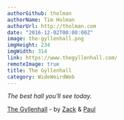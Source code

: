 ```yaml
---
authorGithub: tholman
authorName: Tim Holman
authorUrl: http://tholman.com
date: "2016-12-02T00:00:00Z"
image: the-gyllenhall.png
imgHeight: 234
imgWidth: 314
link: https://www.thegyllenhall.com/
remoteImage: true
title: The Gyllenhall
category: WideWeirdWeb
---
```


_The best hall you'll see today._

[The Gyllenhall](https://www.thegyllenhall.com/) - by [Zack](http://www.zack-johnson.com/) & [Paul](http://www.paulbfeldmann.com/)
